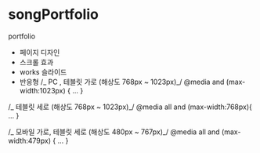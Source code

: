 # songPortfolio

portfolio

- 페이지 디자인
- 스크롤 효과
- works 슬라이드
- 반응형
  /_ PC , 테블릿 가로 (해상도 768px ~ 1023px)_/
  @media and (max-width:1023px) {
  ...
  }

/_ 테블릿 세로 (해상도 768px ~ 1023px)_/
@media all and (max-width:768px){
...
}

/_ 모바일 가로, 테블릿 세로 (해상도 480px ~ 767px)_/
@media all and (max-width:479px) {
...
}
